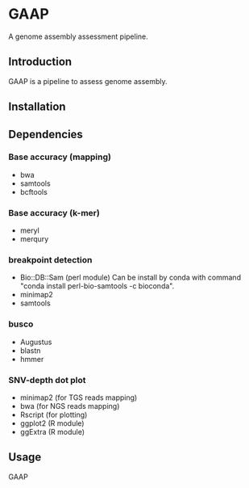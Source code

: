 # GAAP
A genome assembly assessment pipeline.

## Introduction

GAAP is a pipeline to assess genome assembly. 

## Installation


## Dependencies

### Base accuracy (mapping)

* bwa
* samtools 
* bcftools

### Base accuracy (k-mer)

* meryl
* merqury

### breakpoint detection

* Bio::DB::Sam (perl module)
    Can be install by conda with command "conda install perl-bio-samtools -c bioconda".
* minimap2
* samtools 

### busco

* Augustus
* blastn
* hmmer

### SNV-depth dot plot

* minimap2 (for TGS reads mapping)
* bwa (for NGS reads mapping)
* Rscript (for plotting)
* ggplot2 (R module)
* ggExtra (R module)

## Usage

GAAP

